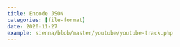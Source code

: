 ```yaml
---
title: Encode JSON
categories: [file-format]
date: 2020-11-27
example: sienna/blob/master/youtube/youtube-track.php
---
```

